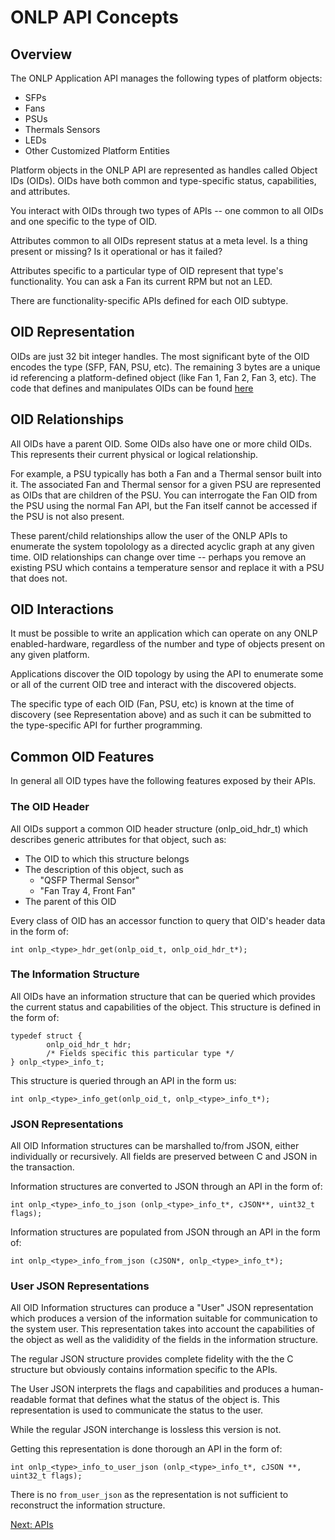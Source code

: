 # ONLP API Concepts

## Overview

The ONLP Application API manages the following types of platform objects:
* SFPs
* Fans
* PSUs
* Thermals Sensors
* LEDs
* Other Customized Platform Entities

Platform objects in the ONLP API are represented as handles called Object IDs (OIDs). OIDs have both common and type-specific status, capabilities, and attributes.

You interact with OIDs through two types of APIs -- one common to all OIDs and one specific to the type of OID.

Attributes common to all OIDs represent status at a meta level. Is a thing present or missing? Is it operational or has it failed?

Attributes specific to a particular type of OID represent that type's functionality. You can ask a Fan its current RPM but not an LED.

There are functionality-specific APIs defined for each OID subtype.


## OID Representation

OIDs are just 32 bit integer handles. The most significant byte of the OID encodes the type (SFP, FAN, PSU, etc). The remaining 3 bytes are a unique id referencing a platform-defined object (like Fan 1, Fan 2, Fan 3, etc).
The code that defines and manipulates OIDs can be found [here](https://github.com/opencomputeproject/OpenNetworkLinux/blob/ONLPv2/packages/base/any/onlp/src/onlp/module/inc/onlp/oids.h)


## OID Relationships

All OIDs have a parent OID. Some OIDs also have one or more child OIDs. This represents their current physical or logical relationship.

For example, a PSU typically has both a Fan and a Thermal sensor built into it. The associated Fan and Thermal sensor for a given PSU are represented as OIDs that are children of the PSU.
You can interrogate the Fan OID from the PSU using the normal Fan API, but the Fan itself cannot be accessed if the PSU is not also present.

These parent/child relationships allow the user of the ONLP APIs to enumerate the system topolology as a directed acyclic graph at any given time.
OID relationships can change over time -- perhaps you remove an existing PSU which contains a temperature sensor and replace it with a PSU that does not.


## OID Interactions

It must be possible to write an application which can operate on any ONLP enabled-hardware, regardless of the number and type of objects present
on any given platform.

Applications discover the OID topology by using the API to enumerate some or all of the current OID tree and interact with the discovered objects.

The specific type of each OID (Fan, PSU, etc) is known at the time of discovery (see Representation above) and as such it can be submitted
to the type-specific API for further programming.

## Common OID Features

In general all OID types have the following features exposed by their APIs.

### The OID Header

All OIDs support a common OID header structure (onlp_oid_hdr_t) which describes generic attributes for that object, such as:
* The OID to which this structure belongs
* The description of this object, such as
  * "QSFP Thermal Sensor"
  * "Fan Tray 4, Front Fan"
* The parent of this OID

Every class of OID has an accessor function to query that OID's header data in the form of:
```
int onlp_<type>_hdr_get(onlp_oid_t, onlp_oid_hdr_t*);
```

### The Information Structure

All OIDs have an information structure that can be queried which provides the current status and capabilities of the object.
This structure is defined in the form of:
```
typedef struct {
        onlp_oid_hdr_t hdr;
        /* Fields specific this particular type */
} onlp_<type>_info_t;
```

This structure is queried through an API in the form us:
```
int onlp_<type>_info_get(onlp_oid_t, onlp_<type>_info_t*);
```

### JSON Representations

All OID Information structures can be marshalled to/from JSON, either individually or recursively. All fields are preserved between C and JSON in the transaction.

Information structures are converted to JSON through an API in the form of:
```
int onlp_<type>_info_to_json (onlp_<type>_info_t*, cJSON**, uint32_t flags);
```

Information structures are populated from JSON through an API in the form of:
```
int onlp_<type>_info_from_json (cJSON*, onlp_<type>_info_t*);
```

### User JSON Representations

All OID Information structures can produce a "User" JSON representation which produces a version of the information suitable for communication to the system user.
This representation takes into account the capabilities of the object as well as the valididity of the fields in the information structure.

The regular JSON structure provides complete fidelity with the the C structure but obviously contains information specific to the APIs.

The User JSON interprets the flags and capabilities and produces a human-readable format that defines what the status of the object is.
This representation is used to communicate the status to the user.

While the regular JSON interchange is lossless this version is not.

Getting this representation is done thorough an API in the form of:
```
int onlp_<type>_info_to_user_json (onlp_<type>_info_t*, cJSON **, uint32_t flags);
```

There is no ```from_user_json``` as the representation is not sufficient to reconstruct the information structure.

[Next: APIs](http://opencomputeproject.github.io/OpenNetworkLinux/onlp/applications/apis)